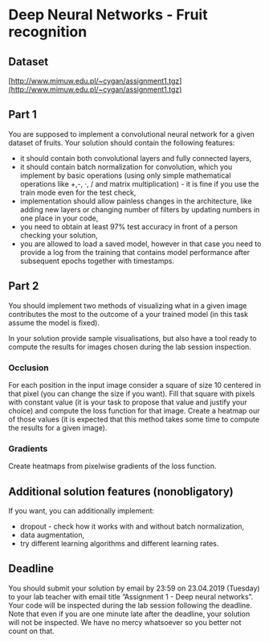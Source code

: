 # Deep Neural Networks - Fruit recognition

## Dataset
[http://www.mimuw.edu.pl/~cygan/assignment1.tgz](http://www.mimuw.edu.pl/~cygan/assignment1.tgz)

## Part 1
You are supposed to implement a convolutional neural network for a given dataset of fruits. Your
solution should contain the following features:

* it should contain both convolutional layers and fully connected layers,
* it should contain batch normalization for convolution, which you implement by basic operations
 (using only simple mathematical operations like +,-, ·, / and matrix multiplication) - it is fine
 if you use the train mode even for the test check,
* implementation should allow painless changes in the architecture, like adding new layers or
 changing number of filters by updating numbers in one place in your code,
* you need to obtain at least 97% test accuracy in front of a person checking your solution,
* you are allowed to load a saved model, however in that case you need to provide a log from the
 training that contains model performance after subsequent epochs together with timestamps.

## Part 2
You should implement two methods of visualizing what in a given image contributes the most to the
outcome of a your trained model (in this task assume the model is fixed).

In your solution provide sample visualisations, but also have a tool ready to compute the results
for images chosen during the lab session inspection.

### Occlusion
For each position in the input image consider a square of size 10 centered in that pixel (you can
change the size if you want). Fill that square with pixels with constant value (it is your task to
propose that value and justify your choice) and compute the loss function for that image. Create a
heatmap our of those values (it is expected that this method takes some time to compute the results
for a given image).

### Gradients
Create heatmaps from pixelwise gradients of the loss function.

## Additional solution features (nonobligatory)
If you want, you can additionally implement:

* dropout - check how it works with and without batch normalization,
* data augmentation,
* try different learning algorithms and different learning rates.

## Deadline
You should submit your solution by email by 23:59 on 23.04.2019 (Tuesday) to your lab teacher with
email title ”Assignment 1 - Deep neural networks”. Your code will be inspected during the lab
session following the deadline. Note that even if you are one minute late after the deadline, your
solution will not be inspected. We have no mercy whatsoever so you better not count on that.